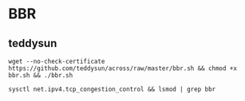 # BBR

## teddysun

```shell
wget --no-check-certificate https://github.com/teddysun/across/raw/master/bbr.sh && chmod +x bbr.sh && ./bbr.sh
```

```shell
sysctl net.ipv4.tcp_congestion_control && lsmod | grep bbr
```


